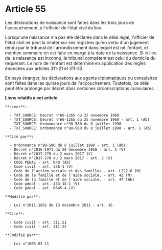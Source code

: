 # Article 55

Les déclarations de naissance sont faites dans les trois jours de l'accouchement, à l'officier de l'état civil du lieu. 

Lorsqu'une naissance n'a pas été déclarée dans le délai légal, l'officier de l'état civil ne peut la relater sur ses
registres qu'en vertu d'un jugement rendu par le tribunal de l'arrondissement dans lequel est né l'enfant, et mention
sommaire en est faite en marge à la date de la naissance. Si le lieu de la naissance est inconnu, le tribunal compétent est
celui du domicile du requérant. Le nom de l'enfant est déterminé en application des règles énoncées aux articles 311-21 et
311-23. 

En pays étranger, les déclarations aux agents diplomatiques ou consulaires sont faites dans les quinze jours de
l'accouchement. Toutefois, ce délai peut être prolongé par décret dans certaines circonscriptions consulaires.

**Liens relatifs à cet article**

	**Liens**:

	  - TXT_SOURCE: Décret n°60-1265 du 25 novembre 1960
	  - TXT_SOURCE: Décret n°60-1265 du 25 novembre 1960 - art. 1 (Ab)
	  - TXT_SOURCE: Ordonnance n°98-580 du 8 juillet 1998
	  - TXT_SOURCE: Ordonnance n°98-580 du 8 juillet 1998 - art. 1 (Ab)

	**Cité par**:

	  - Ordonnance n°98-580 du 8 juillet 1998 - art. 1 (Ab)
	  - Décret n°2016-1971 du 28 décembre 2016 - art. 1 (V)
	  - Décret n°2017-278 du 2 mars 2017 (V)
	  - Décret n°2017-278 du 2 mars 2017 - art. 2 (V)
	  - CODE PENAL - art. R40 (Ab)
	  - Code civil - art. 336-1 (V)
	  - Code de l'action sociale et des familles - art. L222-6 (M)
	  - Code de la famille et de l'aide sociale. - art. 42 (M)
	  - Code de la famille et de l'aide sociale. - art. 47 (Ab)
	  - Code pénal - art. 433-18-1 (V)
	  - Code pénal - art. R645-4 (V)

	**Modifié par**:

	  - Loi n°2011-1862 du 13 décembre 2011 - art. 16

	**Cite**:

	  - Code civil - art. 311-21
	  - Code civil - art. 311-23

	**Codifié par**:

	  - Loi n°1803-03-11
